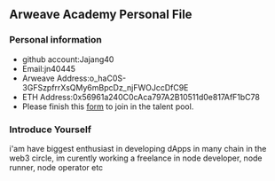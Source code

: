 ## Arweave Academy Personal File

### Personal information

- github account:Jajang40
- Email:jn40445
- Arweave Address:o_haC0S-3GFSzpfrrXsQMy6mBpcDz_njFWOJccDfC9E
- ETH Address:0x56961a240C0cAca797A2B10511d0e817AfF1bC78
- Please finish this [form](https://docs.google.com/forms/d/e/1FAIpQLSfWA5fIIcBgmRppm3jNz5vmf9Mai_QMVil-2pO4r7YKn_Zhtw/viewform?usp=sf_link) to join in the talent pool.

### Introduce Yourself
 i'am have biggest enthusiast in developing dApps in many chain in the web3 circle, im curently working a freelance in node developer, node runner, node operator etc
